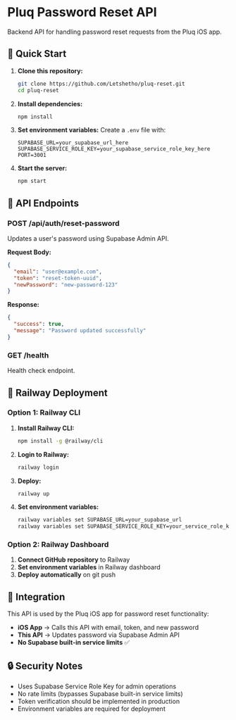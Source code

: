 # Pluq Password Reset API

Backend API for handling password reset requests from the Pluq iOS app.

## 🚀 Quick Start

1. **Clone this repository:**
   ```bash
   git clone https://github.com/Letshetho/pluq-reset.git
   cd pluq-reset
   ```

2. **Install dependencies:**
   ```bash
   npm install
   ```

3. **Set environment variables:**
   Create a `.env` file with:
   ```
   SUPABASE_URL=your_supabase_url_here
   SUPABASE_SERVICE_ROLE_KEY=your_supabase_service_role_key_here
   PORT=3001
   ```

4. **Start the server:**
   ```bash
   npm start
   ```

## 📡 API Endpoints

### POST /api/auth/reset-password
Updates a user's password using Supabase Admin API.

**Request Body:**
```json
{
  "email": "user@example.com",
  "token": "reset-token-uuid",
  "newPassword": "new-password-123"
}
```

**Response:**
```json
{
  "success": true,
  "message": "Password updated successfully"
}
```

### GET /health
Health check endpoint.

## 🚂 Railway Deployment

### Option 1: Railway CLI
1. **Install Railway CLI:**
   ```bash
   npm install -g @railway/cli
   ```

2. **Login to Railway:**
   ```bash
   railway login
   ```

3. **Deploy:**
   ```bash
   railway up
   ```

4. **Set environment variables:**
   ```bash
   railway variables set SUPABASE_URL=your_supabase_url
   railway variables set SUPABASE_SERVICE_ROLE_KEY=your_service_role_key
   ```

### Option 2: Railway Dashboard
1. **Connect GitHub repository** to Railway
2. **Set environment variables** in Railway dashboard
3. **Deploy automatically** on git push

## 🔗 Integration

This API is used by the Pluq iOS app for password reset functionality:

- **iOS App** → Calls this API with email, token, and new password
- **This API** → Updates password via Supabase Admin API
- **No Supabase built-in service limits** ✅

## 🔒 Security Notes

- Uses Supabase Service Role Key for admin operations
- No rate limits (bypasses Supabase built-in service limits)
- Token verification should be implemented in production
- Environment variables are required for deployment
